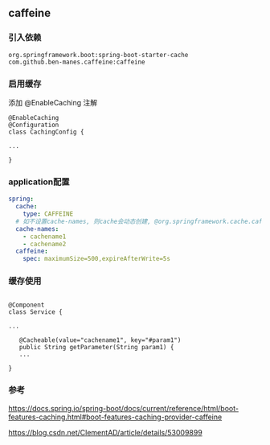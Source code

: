 
## caffeine
### 引入依赖

```
org.springframework.boot:spring-boot-starter-cache
com.github.ben-manes.caffeine:caffeine
```

### 启用缓存

添加 @EnableCaching 注解

```
@EnableCaching
@Configuration
class CachingConfig {

...

}
```

### application配置

```yaml
spring:
  cache:
    type: CAFFEINE
  # 如不设置cache-names, 则cache会动态创建, @org.springframework.cache.caffeine.CaffeineCacheManager
  cache-names:
    - cachename1
    - cachename2
  caffeine:
    spec: maximumSize=500,expireAfterWrite=5s
```

### 缓存使用

```

@Component
class Service {

...

   @Cacheable(value="cachename1", key="#param1")
   public String getParameter(String param1) {
   ...

}

```
 
### 参考

https://docs.spring.io/spring-boot/docs/current/reference/html/boot-features-caching.html#boot-features-caching-provider-caffeine

https://blog.csdn.net/ClementAD/article/details/53009899


